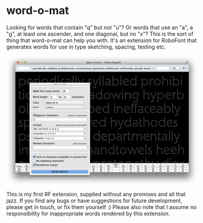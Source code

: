 word-o-mat
==========

Looking for words that contain "q" but not "u"? Or words that use an "a", a "g", at least one ascender, and one diagonal, but no "x"? This is the sort of thing that word-o-mat can help you with. It's an extension for RoboFont that generates words for use in type sketching, spacing, testing etc.

![word-o-mat screenshot](/screenshot.png)

This is my first RF extension, supplied without any promises and all that jazz. If you find any bugs or have suggestions for future development, please get in touch, or fix them yourself :)
Please also note that I assume no responsibility for inappropriate words rendered by this extension.
